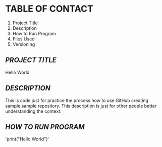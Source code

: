 # TABLE OF CONTACT

1. Project Title 
2. Description 
3. How to Run Program 
4. Files Used 
6. Versioning

***PROJECT TITLE***
-----
Hello World

***DESCRIPTION***
-----
This is code just for practice the process how to use GitHub creating sample sample repository. This description is just for other people better understanding the context.

***HOW TO RUN PROGRAM***
-------
'print("Hello World")'

